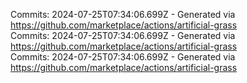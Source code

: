 Commits: 2024-07-25T07:34:06.699Z - Generated via https://github.com/marketplace/actions/artificial-grass
<br>
Commits: 2024-07-25T07:34:06.699Z - Generated via https://github.com/marketplace/actions/artificial-grass
<br>
Commits: 2024-07-25T07:34:06.699Z - Generated via https://github.com/marketplace/actions/artificial-grass
<br>
